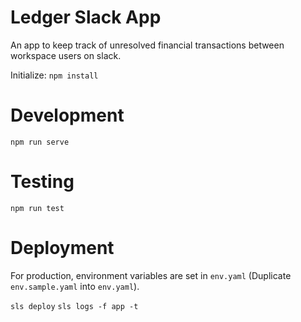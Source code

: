# Ledger Slack App

An app to keep track of unresolved financial transactions between workspace users on slack.

Initialize: `npm install`


# Development

`npm run serve`


# Testing

`npm run test`


# Deployment

For production, environment variables are set in `env.yaml` (Duplicate `env.sample.yaml` into `env.yaml`).

`sls deploy`
`sls logs -f app -t`
